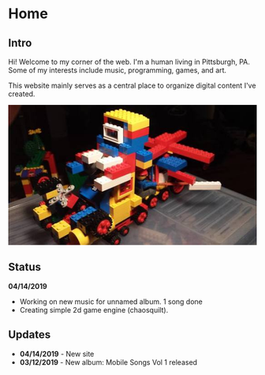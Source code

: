# Home

## Intro

Hi! Welcome to my corner of the web. I'm a human living in Pittsburgh,
PA. Some of my interests include music, programming, games, and art.

This website mainly serves as a central place to organize digital
content I've created.

![](images/misc/warrig.jpg)

## Status 
**04/14/2019**

- Working on new music for unnamed album. 1 song done
- Creating simple 2d game engine (chaosquilt). 

## Updates

- **04/14/2019** - New site
- **03/12/2019** - New album: Mobile Songs Vol 1 released
